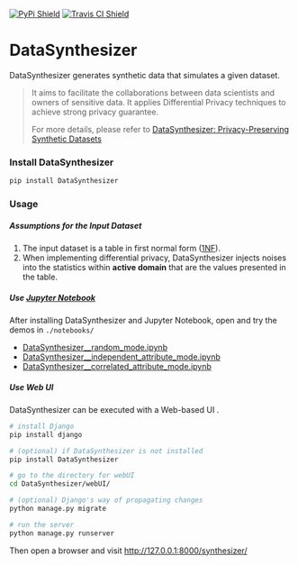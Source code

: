 [![PyPi Shield](https://img.shields.io/pypi/v/DataSynthesizer.svg)](https://pypi.python.org/pypi/DataSynthesizer) [![Travis CI Shield](https://travis-ci.com/DataResponsibly/DataSynthesizer.svg?branch=master)](https://travis-ci.com/DataResponsibly/DataSynthesizer)

# DataSynthesizer

DataSynthesizer generates synthetic data that simulates a given dataset.

> It aims to facilitate the collaborations between data scientists and owners of sensitive data. It applies Differential Privacy techniques to achieve strong privacy guarantee.
>
> For more details, please refer to [DataSynthesizer: Privacy-Preserving Synthetic Datasets](docs/cr-datasynthesizer-privacy.pdf)

### Install DataSynthesizer

```bash
pip install DataSynthesizer
```

### Usage

##### Assumptions for the Input Dataset

1. The input dataset is a table in first normal form ([1NF](https://en.wikipedia.org/wiki/First_normal_form)).
2. When implementing differential privacy, DataSynthesizer injects noises into the statistics within **active domain** that are the values presented in the table.

##### Use [Jupyter Notebook](https://jupyter.org/install)

After installing DataSynthesizer and Jupyter Notebook, open and try the demos in `./notebooks/`

- [DataSynthesizer__random_mode.ipynb](notebooks/DataSynthesizer__random_mode.ipynb)
- [DataSynthesizer__independent_attribute_mode.ipynb](notebooks/DataSynthesizer__independent_attribute_mode.ipynb)
- [DataSynthesizer__correlated_attribute_mode.ipynb](notebooks/DataSynthesizer__correlated_attribute_mode.ipynb)

##### Use Web UI

DataSynthesizer can be executed with a Web-based UI .

```bash
# install Django
pip install django

# (optional) if DataSynthesizer is not installed
pip install DataSynthesizer

# go to the directory for webUI
cd DataSynthesizer/webUI/

# (optional) Django's way of propagating changes
python manage.py migrate

# run the server
python manage.py runserver
```

Then open a browser and visit http://127.0.0.1:8000/synthesizer/
